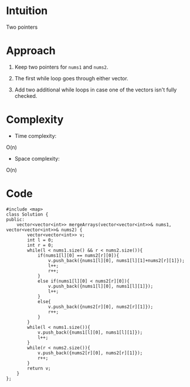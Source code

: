 # Intuition
<!-- Describe your first thoughts on how to solve this problem. -->
Two pointers

# Approach
<!-- Describe your approach to solving the problem. -->
1. Keep two pointers for ```nums1``` and ```nums2```.

2. The first while loop goes through either vector.

3. Add two additional while loops in case one of the vectors isn't fully checked.

# Complexity

- Time complexity:
<!-- Add your time complexity here, e.g. $$O(n)$$ -->
O(n)

- Space complexity:
<!-- Add your space complexity here, e.g. $$O(n)$$ -->
O(n)

# Code

```
#include <map>
class Solution {
public:
    vector<vector<int>> mergeArrays(vector<vector<int>>& nums1, vector<vector<int>>& nums2) {
        vector<vector<int>> v;
        int l = 0;
        int r = 0;
        while(l < nums1.size() && r < nums2.size()){
            if(nums1[l][0] == nums2[r][0]){
                v.push_back({nums1[l][0], nums1[l][1]+nums2[r][1]});
                l++;
                r++;
            }
            else if(nums1[l][0] < nums2[r][0]){
                v.push_back({nums1[l][0], nums1[l][1]});
                l++;
            }
            else{
                v.push_back({nums2[r][0], nums2[r][1]});
                r++;
            }
        }
        while(l < nums1.size()){
            v.push_back({nums1[l][0], nums1[l][1]});
            l++;
        }
        while(r < nums2.size()){
            v.push_back({nums2[r][0], nums2[r][1]});
            r++;
        }
        return v;
    }
};
```

